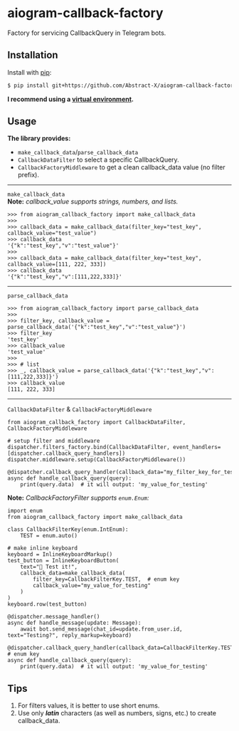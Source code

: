 # aiogram-callback-factory
Factory for servicing CallbackQuery in Telegram bots.

## Installation
Install with [pip](https://pip.pypa.io/en/stable/):
``` bash
$ pip install git+https://github.com/Abstract-X/aiogram-callback-factory.git
```
**I recommend using a [virtual environment](https://docs.python.org/3.7/library/venv.html).**

## Usage
**The library provides:**
- `make_callback_data`/`parse_callback_data` 
- `CallbackDataFilter` to select a specific CallbackQuery.
- `CallbackFactoryMiddleware` to get a clean callback_data value (no filter prefix).
---
`make_callback_data`  
**Note:** _callback_value supports strings, numbers, and lists._
``` python3
>>> from aiogram_callback_factory import make_callback_data
>>>
>>> callback_data = make_callback_data(filter_key="test_key", callback_value="test_value")
>>> callback_data
'{"k":"test_key","v":"test_value"}'
>>>
>>> callback_data = make_callback_data(filter_key="test_key", callback_value=[111, 222, 333])
>>> callback_data
'{"k":"test_key","v":[111,222,333]}'
```
---
`parse_callback_data`
``` python3
>>> from aiogram_callback_factory import parse_callback_data
>>>
>>> filter_key, callback_value = parse_callback_data('{"k":"test_key","v":"test_value"}')
>>> filter_key
'test_key'
>>> callback_value
'test_value'
>>>
>>> # list
>>> _, callback_value = parse_callback_data('{"k":"test_key","v":[111,222,333]}')
>>> callback_value
[111, 222, 333]
```
---
`CallbackDataFilter` & `CallbackFactoryMiddleware`
``` python3
from aiogram_callback_factory import CallbackDataFilter, CallbackFactoryMiddleware

# setup filter and middleware
dispatcher.filters_factory.bind(CallbackDataFilter, event_handlers=[dispatcher.callback_query_handlers])
dispatcher.middleware.setup(CallbackFactoryMiddleware())

@dispatcher.callback_query_handler(callback_data="my_filter_key_for_testing")
async def handle_callback_query(query):
    print(query.data)  # it will output: 'my_value_for_testing'
```
**Note:** _CallbackFactoryFilter supports `enum.Enum`:_
``` python3
import enum
from aiogram_callback_factory import make_callback_data

class CallbackFilterKey(enum.IntEnum):
    TEST = enum.auto()

# make inline keyboard
keyboard = InlineKeyboardMarkup()
test_button = InlineKeyboardButton(
    text="🔎 Test it!",
    callback_data=make_callback_data(
        filter_key=CallbackFilterKey.TEST,  # enum key
        callback_value="my_value_for_testing"
    )
)
keyboard.row(test_button)

@dispatcher.message_handler()
async def handle_message(update: Message):
    await bot.send_message(chat_id=update.from_user.id, text="Testing?", reply_markup=keyboard)

@dispatcher.callback_query_handler(callback_data=CallbackFilterKey.TEST)  # enum key
async def handle_callback_query(query):
    print(query.data)  # it will output: 'my_value_for_testing'

```

## Tips
1. For filters values, it is better to use short enums.
2. Use only ***latin*** characters (as well as numbers, signs, etc.) to create callback_data.
